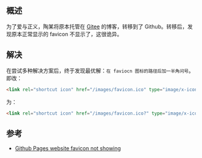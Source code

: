 ## 概述

为了爱与正义，陶某将原本托管在 [Gitee](https://gitee.com/) 的博客，转移到了 Github。转移后，发现原本正常显示的 favicon 不显示了，这很诡异。

## 解决

在尝试多种解决方案后，终于发现最优解：`在 faviocn 图标的路径后加一半角问号`。即改：

```html
<link rel="shortcut icon" href="/images/favicon.ico" type="image/x-icon"/>
```

为：

```html
<link rel="shortcut icon" href="/images/favicon.ico?" type="image/x-icon"/>
```

## 参考

- [Github Pages website favicon not showing](https://stackoverflow.com/questions/46163065/github-pages-website-favicon-not-showing)
